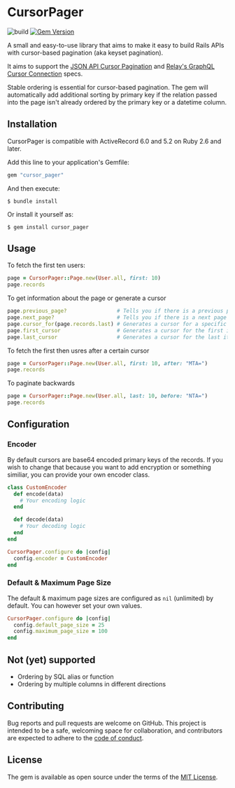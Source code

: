 # CursorPager

![build](https://github.com/check24-profis/shared-cursor-pager/workflows/CI/badge.svg) [![Gem Version](https://badge.fury.io/rb/cursor_pager.svg)](https://badge.fury.io/rb/cursor_pager)

A small and easy-to-use library that aims to make it easy to build Rails APIs
with cursor-based pagination (aka keyset pagination).

It aims to support the [JSON API Cursor Pagination] and [Relay's GraphQL Cursor
Connection] specs.

Stable ordering is essential for cursor-based pagination. The gem will
automatically add additional sorting by primary key if the relation passed
into the page isn't already ordered by the primary key or a datetime column.

## Installation

CursorPager is compatible with ActiveRecord 6.0 and 5.2 on Ruby 2.6 and later.

Add this line to your application's Gemfile:

```ruby
gem "cursor_pager"
```

And then execute:

    $ bundle install

Or install it yourself as:

    $ gem install cursor_pager

## Usage

To fetch the first ten users:


```ruby
page = CursorPager::Page.new(User.all, first: 10)
page.records
```

To get information about the page or generate a cursor

```ruby
page.previous_page?                # Tells you if there is a previous page
page.next_page?                    # Tells you if there is a next page
page.cursor_for(page.records.last) # Generates a cursor for a specific item
page.first_cursor                  # Generates a cursor for the first item
page.last_cursor                   # Generates a cursor for the last item
```

To fetch the first then usres after a certain cursor

```ruby
page = CursorPager::Page.new(User.all, first: 10, after: "MTA=")
page.records

```

To paginate backwards

```ruby
page = CursorPager::Page.new(User.all, last: 10, before: "NTA=")
page.records
```

## Configuration

### Encoder

By default cursors are base64 encoded primary keys of the records. If you wish
to change that because you want to add encryption or something similiar, you
can provide your own encoder class.

```ruby
class CustomEncoder
  def encode(data)
    # Your encoding logic
  end

  def decode(data)
    # Your decoding logic
  end
end

CursorPager.configure do |config|
  config.encoder = CustomEncoder
end
```

### Default & Maximum Page Size

The default & maximum page sizes are configured as `nil` (unlimited) by default.
You can however set your own values.

```ruby
CursorPager.configure do |config|
  config.default_page_size = 25
  config.maximum_page_size = 100
end
```

## Not (yet) supported

* Ordering by SQL alias or function
* Ordering by multiple columns in different directions

## Contributing

Bug reports and pull requests are welcome on GitHub. This project is intended
to be a safe, welcoming space for collaboration, and contributors are expected
to adhere to the [code of conduct].


## License

The gem is available as open source under the terms of the [MIT License].

[JSON API Cursor Pagination]: https://jsonapi.org/profiles/ethanresnick/cursor-pagination/
[Relay's GraphQL Cursor Connection]: https://relay.dev/graphql/connections.htm
[code of conduct]: https://github.com/check24-profis/shared-cursor-pager/blob/master/CODE_OF_CONDUCT.md
[MIT License]: https://opensource.org/licenses/MIT
